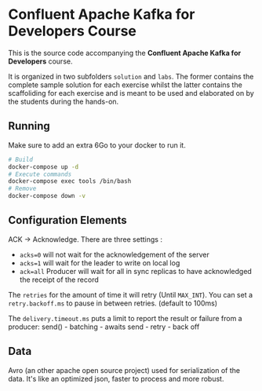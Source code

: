 # Confluent Apache Kafka for Developers Course

This is the source code accompanying the **Confluent Apache Kafka for Developers** course.

It is organized in two subfolders `solution` and `labs`. 
The former contains the complete sample solution for each exercise whilst the latter contains the scaffoliding for 
each exercise and is meant to be used and elaborated on by the students during the hands-on.

## Running

Make sure to add an extra 6Go to your docker to run it.

```bash
# Build
docker-compose up -d
# Execute commands
docker-compose exec tools /bin/bash
# Remove
docker-compose down -v
```

## Configuration Elements

ACK -> Acknowledge. There are three settings :
  - `acks=0` will not wait for the acknowledgement of the server
  - `acks=1` will wait for the leader to write on local log
  - `ack=all` Producer will wait for all in sync replicas to have acknowledged the receipt of the record

The `retries` for the amount of time it will retry (Until `MAX_INT`).
You can set a `retry.backoff.ms` to pause in between retries. (default to 100ms)    

The `delivery.timeout.ms` puts a limit to report the result or failure from a producer:
send() - batching - awaits send - retry - back off 

## Data

Avro (an other apache open source project) used for serialization of the data.
It's like an optimized json, faster to process and more robust.
